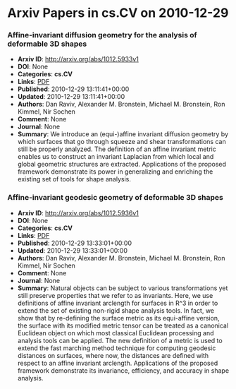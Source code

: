 # Arxiv Papers in cs.CV on 2010-12-29
### Affine-invariant diffusion geometry for the analysis of deformable 3D shapes
- **Arxiv ID**: http://arxiv.org/abs/1012.5933v1
- **DOI**: None
- **Categories**: **cs.CV**
- **Links**: [PDF](http://arxiv.org/pdf/1012.5933v1)
- **Published**: 2010-12-29 13:11:41+00:00
- **Updated**: 2010-12-29 13:11:41+00:00
- **Authors**: Dan Raviv, Alexander M. Bronstein, Michael M. Bronstein, Ron Kimmel, Nir Sochen
- **Comment**: None
- **Journal**: None
- **Summary**: We introduce an (equi-)affine invariant diffusion geometry by which surfaces that go through squeeze and shear transformations can still be properly analyzed. The definition of an affine invariant metric enables us to construct an invariant Laplacian from which local and global geometric structures are extracted. Applications of the proposed framework demonstrate its power in generalizing and enriching the existing set of tools for shape analysis.



### Affine-invariant geodesic geometry of deformable 3D shapes
- **Arxiv ID**: http://arxiv.org/abs/1012.5936v1
- **DOI**: None
- **Categories**: **cs.CV**
- **Links**: [PDF](http://arxiv.org/pdf/1012.5936v1)
- **Published**: 2010-12-29 13:33:01+00:00
- **Updated**: 2010-12-29 13:33:01+00:00
- **Authors**: Dan Raviv, Alexander M. Bronstein, Michael M. Bronstein, Ron Kimmel, Nir Sochen
- **Comment**: None
- **Journal**: None
- **Summary**: Natural objects can be subject to various transformations yet still preserve properties that we refer to as invariants. Here, we use definitions of affine invariant arclength for surfaces in R^3 in order to extend the set of existing non-rigid shape analysis tools. In fact, we show that by re-defining the surface metric as its equi-affine version, the surface with its modified metric tensor can be treated as a canonical Euclidean object on which most classical Euclidean processing and analysis tools can be applied. The new definition of a metric is used to extend the fast marching method technique for computing geodesic distances on surfaces, where now, the distances are defined with respect to an affine invariant arclength. Applications of the proposed framework demonstrate its invariance, efficiency, and accuracy in shape analysis.



